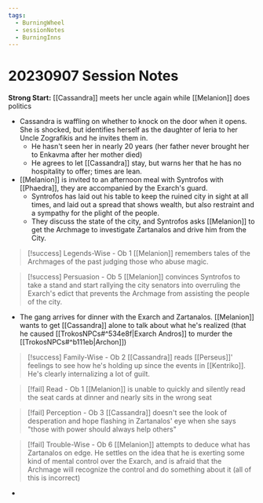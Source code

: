 ```yaml
---
tags:
  - BurningWheel
  - sessionNotes
  - BurningInns
---
```

# 20230907 Session Notes
**Strong Start:** [[Cassandra]] meets her uncle again while [[Melanion]] does politics
- Cassandra is waffling on whether to knock on the door when it opens.  She is shocked, but identifies herself as the daughter of Ieria to her Uncle Zografikis and he invites them in.
	- He hasn't seen her in nearly 20 years (her father never brought her to Enkavma after her mother died)
	- He agrees to let [[Cassandra]] stay, but warns her that he has no hospitality to offer; times are lean.
- [[Melanion]] is invited to an afternoon meal with Syntrofos with [[Phaedra]], they are accompanied by the Exarch's guard.
	- Syntrofos has laid out his table to keep the ruined city in sight at all times, and laid out a spread that shows wealth, but also restraint and a sympathy for the plight of the people.
	- They discuss the state of the city, and Syntrofos asks [[Melanion]] to get the Archmage to investigate Zartanalos and drive him from the City.
> [!success] Legends-Wise - Ob 1 
> [[Melanion]] remembers tales of the Archmages of the past judging those who abuse magic.

> [!success] Persuasion - Ob 5 
> [[Melanion]] convinces Syntrofos to take a stand and start rallying the city senators into overruling the Exarch's edict that prevents the Archmage from assisting the people of the city.
- The gang arrives for dinner with the Exarch and Zartanalos.  [[Melanion]] wants to get [[Cassandra]] alone to talk about what he's realized (that he caused [[TrokosNPCs#^534e8f|Exarch Andros]] to murder the [[TrokosNPCs#^b111eb|Archon]])
> [!success] Family-Wise - Ob 2 
> [[Cassandra]] reads [[Perseus]]' feelings to see how he's holding up since the events in [[Kentriko]].  He's clearly internalizing a lot of guilt.

> [!fail] Read - Ob 1 
> [[Melanion]] is unable to quickly and silently read the seat cards at dinner and nearly sits in the wrong seat

> [!fail] Perception - Ob 3 
> [[Cassandra]] doesn't see the look of desperation and hope flashing in Zartanalos' eye when she says "those with power should always help others"

> [!fail] Trouble-Wise - Ob 6 
> [[Melanion]] attempts to deduce what has Zartanalos on edge.  He settles on the idea that he is exerting some kind of mental control over the Exarch, and is afraid that the Archmage will recognize the control and do something about it (all of this is incorrect)
- 